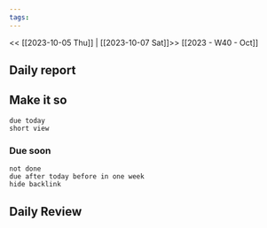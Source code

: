 ```yaml
---
tags:
---
```

<< [[2023-10-05 Thu]] | [[2023-10-07 Sat]]>>
[[2023 - W40 - Oct]]
## Daily report


## Make it so
```tasks
due today
short view
```
### Due soon
```tasks
not done
due after today before in one week
hide backlink
```
## Daily Review


